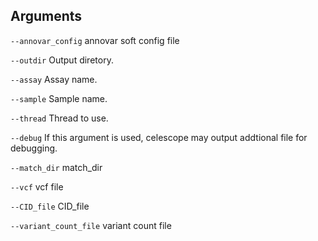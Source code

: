 

## Arguments
`--annovar_config` annovar soft config file

`--outdir` Output diretory.

`--assay` Assay name.

`--sample` Sample name.

`--thread` Thread to use.

`--debug` If this argument is used, celescope may output addtional file for debugging.

`--match_dir` match_dir

`--vcf` vcf file

`--CID_file` CID_file

`--variant_count_file` variant count file

